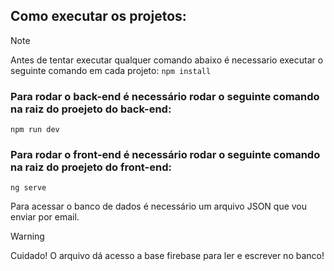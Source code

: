 ## Como executar os projetos:

> [!NOTE]
> Antes de tentar executar qualquer comando abaixo é necessario executar o seguinte comando em cada projeto:
> ```npm install``` 

### Para rodar o back-end é necessário rodar o seguinte comando na raiz do proejeto do back-end:
```
npm run dev
```
### Para rodar o front-end é necessário rodar o seguinte comando na raiz do proejeto do front-end:
```
ng serve
```
Para acessar o banco de dados é necessário um arquivo JSON que vou enviar por email. 

> [!WARNING]
> Cuidado! O arquivo dá acesso a base firebase para ler e escrever no banco!
